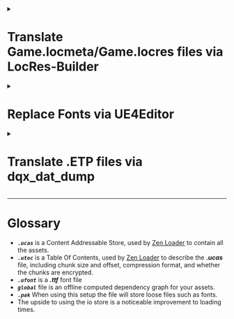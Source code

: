 <details><summary><h1>Translate Game.locmeta/Game.locres files via LocRes-Builder</h1></summary>

## 0.Prerequisites
  - [DRAGON QUEST X OFFLINE (or Demo) from Steam](https://store.steampowered.com/app/1358750/XOFFLINE/)
  - FModel.exe from [4sval's github repo](https://github.com/4sval/FModel)
    - DRAGON QUEST X OFFLINE (or Demo)'s AES Key
    - DRAGON QUEST X OFFLINE (or Demo)'s [Mappings.usmap](https://github.com/OutTheShade/Unreal-Mappings-Archive/blob/main/Dragon%20Quest%20X%20Offline/Demo/Mappings.usmap)
> [!NOTE]
> Check the commit history if it is missing
> 
  - LocRes-Builder-v0.1.2 from  [matyalatte's github repo](https://github.com/matyalatte/LocRes-Builder)
  - UnrealPak.exe (4.27.2 used in this tutorial) from [Epic Games' Unreal Engine](https://www.unrealengine.com/en-US/download)

## 1.FModel.exe
  - Download from [4sval's github repo](https://github.com/4sval/FModel), and extract all files.
  - At the `Directory Selector` window:
    - select `ADD UNDETECTED GAME`
    - Name it anything, e.g. DRAGON QUEST X OFFLINE
    - Choose where the game's paks are installed, e.g.:
      - `C:\Program Files (x86)\Steam\steamapps\common\DRAGON QUEST X OFFLINE Demo\Game\Content\Paks`
    - Click the Add Game `+` button, then OK
  - Inside the main window:
    - `Settings` > `General` > `ADVANCED`
      - `Local Mapping File` [x] Enabled
      - `Mapping File Path` Choose where the DRAGON QUEST X OFFLINE Demo `Mappings.usmap` is installed.
    - `Directory` > `AES` > Input the game's `Main Static Key` (AES Key), and click OK

> [!Note]
> The pakchunks that were grayed out can now be opened.

  - Double-click `pakchunk0-WindowsNoEditor.pak` to open archive, from there:
    - Right-click `Game/Content/Localization/Game` and select `Export Folder's Packages Raw Data (.uasset)`

> [!Note]
> Console will log: Successfully exported `Game/Content/Localization/Game`
> 
> Click that highlighted part to open where it was exported for the following step.

## 2.LocRes-Builder-v0.1.2
  - Download from [matyalatte's github repo](https://github.com/matyalatte/LocRes-Builder), and extract all files.
  - Drag and drop `Game.locmeta` onto `convert.bat`
    - A command prompt will open and start saving out to: `./out/Game/*json`, for example:

    ```
    ./out/Game/locmeta.json
    ./out/Game/en.json
    ./out/Game/ja.json
    ./out/Game/ko.json
    ./out/Game/zh-Hans.json
    ./out/Game/zh-Hant.json
    ```

    - Edit the values in the `.json` file for your specified language
  - Drag and drop `locmeta.json` back onto the same `convert.bat` from previous step
    - A command prompt will open and start saving out to:

    ```
    ./out/Game/Game.locmeta
    ./out/Game/en/Game.locres
    ./out/Game/ja/Game.locres
    ./out/Game/ko/Game.locres
    ./out/Game/zh-Hans/Game.locres
    ./out/Game/zh-Hant/Game.locres
    ```

## 3.UnrealPak.exe
  - Make a response file (`responsefile.txt`), edit to include where your new `.locmeta`/`.locres` files were created and where in the `.pak` they need to go, e.g.:
    
    `"<LOCMETA/LOCRES_LOCATION>" "../../../<LOCATION_IN_PAK>"`

> [!IMPORTANT]
> The double-quotes, space, and `../../../` are required for the `.pak` to be created properly.

  ```
  "C:\Downloads\LocRes-Builder-v0.1.2\out\Game\Game.locmeta" "../../../Game/Content/Localization/Game/Game.locmeta"
  "C:\Downloads\LocRes-Builder-v0.1.2\out\Game\en\Game.locres" "../../../Game/Content/Localization/Game/en/Game.locres"
  "C:\Downloads\LocRes-Builder-v0.1.2\out\Game\ja\Game.locres" "../../../Game/Content/Localization/Game/ja/Game.locres"
  "C:\Downloads\LocRes-Builder-v0.1.2\out\Game\ko\Game.locres" "../../../Game/Content/Localization/Game/ko/Game.locres"
  "C:\Downloads\LocRes-Builder-v0.1.2\out\Game\zh-Hans\Game.locres" "../../../Game/Content/Localization/Game/zh-Hans/Game.locres"
  "C:\Downloads\LocRes-Builder-v0.1.2\out\Game\zh-Hant\Game.locres" "../../../Game/Content/Localization/Game/zh-Hant/Game.locres"
  ```

  - Open another command prompt, change to UnrealPak's directory, and input:
    ```
     UnrealPak <PakFilename> -Create=<ResponseFile>
    ```
    For example,
    ```
    UnrealPak "C:\Program Files (x86)\Steam\steamapps\common\DRAGON QUEST X OFFLINE Demo\Game\Content\Paks\pakchunk0-WindowsNoEditor_<YOUR_MOD_NAME>_<YOUR_MOD_VERSION>_P.pak" -Create="C:\Downloads\responsefile.txt"
    ```
> [!IMPORTANT]
> The `_P` is required for the patch `_P.pak` to be work properly.

## 4. Start up the game
  - All of your edited translations from [Step 2](#2.LocRes-Builder-v0.1.2) will now be loaded ingame, as long as you have the corresponding langauge selected.
  - Have fun!

</details>


<details><summary><h1>Replace Fonts via UE4Editor</h1></summary>

## 0.Prerequisites
  - [DRAGON QUEST X OFFLINE (or Demo) from Steam](https://store.steampowered.com/app/1358750/XOFFLINE/)
  - UE4Editor.exe (4.27.2 used in this tutorial) from [Epic Games' Unreal Engine](https://www.unrealengine.com/en-US/download)

## 1.UE4Editor.exe
  - Open UE4Editor.exe and create a new project.
    - Select Template Category `Blank Project` > Select Template `Blank` > Project Settings `Desktop/Console` & `No Starter Content`
      - Select a location for your project to be stored and its name, e.g., Folder `C:\Downloads\UE_4.27\Projects`, Name `Game`
  - Once your project loads, go to the `Content Browser` on the bottom and click the `Show or hide the sources panel` to ensure you are working in the correct folders.
> [!IMPORTANT]
> Make sure to double-check your spelling and capitalization, to save you from having to troubleshoot later.
  - Right-click on the `Content` folder, select `New Folder`, and name it `UI`.
  - Right-click on the `UI` folder, select `New Folder`, and name it `Font`.
    - In the `Content > UI > Font` folder, you can drag and drop your preferred `.ttf` font file into the marked area to begin the font import process.
      - A window will pop-up asking if you would `like to create a new Font asset using the imported Font Face as its default font`; click yes. 
      - 2 files will appear—if you hover over them, they will display `(Font)` & `(Font Face)`—double-click the `(Font)` to set up the fonts you want to show up in game.
      - The `Default Font Family` will be filled in already because of the yes prompt earlier, but you can change it after importing another `(Font Face)` with the dropdown menu next to the font's name, if you prefer.
      - For the `Fallback Font Family`, I would recommend a font for whichever region of the game you are going to be playing on, so that if there is untranslated text, it will fallback to that instead of disappearing from the screen entirely.
      - Click `Add Sub-Font Family` and in the `Cultures:` box you can put the ISO-639 language code (`ja = Japan, ko = Korean, zh-Hans = Simplified Chinese, etc.`) of the region(s) you will be playing. Multiple regions can be joined by using semicolons (`;`, e.g., `ko; zh-Hans; zh-Hant`).
> [!NOTE]
> Later on—once you are playing the game—if the font looks too small, you can increase its size by using the `Scaling Factor:` number, and repackaging everything again, like in the following steps.

  - Exit the `Composite Font` editor window, right-click, and rename your `(Font)` to `IW4D3_Font`.
  - Double-click your `(Font Face)`, and the change its settings:
      - Hinting `None`, Loading Policy `Inline`, Show Advanced > Layout Method `Bounding Box`. Repeat the same step for each imported `(Font Face)`.
      - Exit the `Font Details` window, then `Save All`.
  - Click the `Content` folder to be get taken back to the top folder.
    - Right-click in the content browser area, select `Miscellaneous > Data Asset > PrimaryAssetLabel`, then double-click into it.
      - Chunk ID `30`, Cook Rule `Always Cook`, Label Assets in My Directory [x], save and exit the window.
  - `Edit > Project Settings > Project > Packaging > Packaging`, enter the following settings:
    - Use Pak File [x], Use Io Store [x], Generate Chunks [x]
  - Exit to `Content Browser` window, then right-click your `Content` folder, select `Show in Explorer` to open up the file explorer.
    - Go up 1 level to your `<PROJECT_NAME>` folder, enter `Config`, and make a new text document named `DefaultPakFileRules.ini`.
      - Inside of it, enter the following:

      ```ini
      [bExcludeFromPaks_Engine]
      bExcludeFromPaks=true
      bOverrideChunkManifest=true
      +Files=".../Engine/..."
      +Files="...Game.uproject"
      +Files="...Game/*"
      +Files="...Game/Config/..."
      +Files="...Game/Content/Shader*"
      +Files="...Game/Platforms/..."
      +Files=".../*.upluginmanifest"
      ```
      - With this, the packaged project will be slimmed down to only the imported fonts.

  - Go back to the `Content Browser` window, then click `File > Package Project > Windows (64-bit)`
> [!NOTE]
> If you get the `Unsupported Platform` pop-up, you can ignore it. 
> Click continue, and choose a folder to package your project into, e.g.,
  `"C:\Program Files (x86)\Steam\steamapps\common\DRAGON QUEST X OFFLINE Demo\Game\Content\Paks\pakchunk30-WindowsNoEditor_<YOUR_MOD_NAME>_<YOUR_MOD_VERSION>_P.pak"`
  - Your project will begin packaging, and alert when it's finished.
  - Rename the newly created `pakchunk`**30**`-WindowsNoEditor_<YOUR_MOD_NAME>_<YOUR_MOD_VERSION>_P.(pak/ucas/utoc)` to
  `"C:\Program Files (x86)\Steam\steamapps\common\DRAGON QUEST X OFFLINE Demo\Game\Content\Paks\pakchunk`**0**`-WindowsNoEditor_<YOUR_MOD_NAME>_<YOUR_MOD_VERSION>_P.(pak/ucas/utoc)"`

## 2.Start up the game
  - All of your edited fonts from Step 1 will now be loaded ingame, as long as you have the corresponding langauge selected.
  - Have fun!

</details>

<details><summary><h1>Translate .ETP files via dqx_dat_dump</h1></summary>

## 0.Prerequisites
- [DRAGON QUEST X OFFLINE (or Demo) from Steam](https://store.steampowered.com/app/1358750/XOFFLINE/)
  - [Dragon Quest X Online - Windows (free) Version](https://hiroba.dqx.jp/sc/public/playguide/wintrial_1/)
  - [Dragon Quest X Offline - Nintendo eShop](https://store-jp.nintendo.com/list/software/70010000042357.html)
    - Title ID `0100E2E0152E4000`
- [Python 3.11](https://www.python.org/downloads/release/python-3110/)
- [dqx-translation-project/dqx_dat_dump](https://github.com/dqx-translation-project/dqx_dat_dump)
- FModel.exe from [4sval's github repo](https://github.com/4sval/FModel)
  - DRAGON QUEST X OFFLINE (or Demo)'s AES Key
  - DRAGON QUEST X OFFLINE (or Demo)'s [Mappings.usmap](https://github.com/OutTheShade/Unreal-Mappings-Archive/blob/main/Dragon%20Quest%20X%20Offline/Demo/Mappings.usmap)
> [!NOTE]
> Check the commit history if it is missing
> 

- UnrealPak.exe (4.27.2 used in this tutorial) from [Epic Games' Unreal Engine](https://www.unrealengine.com/en-US/download)

## 1.FModel.exe
  - Download from [4sval's github repo](https://github.com/4sval/FModel), and extract all files.
  - At the `Directory Selector` window:
    - select `ADD UNDETECTED GAME`
    - Name it anything, e.g. DRAGON QUEST X OFFLINE
    - Choose where the game's paks are installed, e.g.:
      - `C:\Program Files (x86)\Steam\steamapps\common\DRAGON QUEST X OFFLINE Demo\Game\Content\Paks`
    - Click the Add Game `+` button, then OK
  - Inside the main window:
    - `Settings` > `General` > `ADVANCED`
      - `Local Mapping File` [x] Enabled
      - `Mapping File Path` Choose where the DRAGON QUEST X OFFLINE Demo `Mappings.usmap` is installed.
    - `Directory` > `AES` > Input the game's `Main Static Key` (AES Key), and click OK

> [!Note]
> The pakchunks that were grayed out can now be opened.

  - Double-click `pakchunk0-WindowsNoEditor.pak` to open archive, from there:
    - Right-click `Game/Content/NonAssets/ETP` (or `ETP_ko`, `ETP_zh_hans`, etc.) and select `Export Folder's Packages Raw Data (.uasset)`

> [!Note]
> Console will log: Successfully exported `Game/Content/NonAssets/ETP` (or `ETP_ko`, `ETP_zh_hans`, etc.)
> 
> Click that highlighted part to open where it was exported for the following step.

## 2.dqx_dat_dump
  - Install Dragon Quest X Online - Windows (free) Version, if not installed already.
  - Open a command prompt and change directories to where dqx_dat_dump was installed, e.g.,<br>`C:\Downloads\dqx-translation-project\dqx_dat_dump\`, and enter the following:

  ```python
  >> python -m venv venv
  >> .\venv\Scripts\activate
  >> (venv) pip install -r requirements.txt
  ```

  - Leave the command prompt open, start and log into Dragon Quest X Online's main menu, then switch back to the command prompt:

  ```python
  >> (venv) cd .\tools\dump_etps\
  >> (venv) python .\dump_etps.py -u
  ```

> [!NOTE]
> Dumps .ETP's from Dragon Quest X Online to 
> `C:\Downloads\dqx-translation-project\dqx_dat_dump\tools\dump_etps\etps`

> [!IMPORTANT]
> If you receive an error:
> Verify that `GAME_DATA_DIR` in `<Working_Directory>\dqx-translation-project\dqx_dat_dump\tools\`globals.py matches the install location you chose for Dragon Quest X Online, e.g.,
> `"C:/Program Files (x86)/SquareEnix/DRAGON QUEST X/Game/Content/Data"`

 - Leave the command prompt open, copy and paste the contents of the `ETP` (or `ETP_ko`, `ETP_zh_hans`, etc.) folder into the `...\dump_etps\etps`—overwriting existing files—then switch back to the command prompt.

  ```python
  >> (venv) cd ..\packing
  >> (venv) python .\unpack_etp.py -a
  ```

> [!NOTE]
> Unpacks .ETP's from `...\dump_etps\etps` to 
> `C:\Downloads\dqx-translation-project\dqx_dat_dump\tools\packing\json\`

  - Leave the command prompt open, edit the `.json` files in `C:\Downloads\dqx-translation-project\dqx_dat_dump\tools\packing\json\en`, save them to `C:\Downloads\dqx-translation-project\dqx_dat_dump\tools\packing\new_json\en`, then switch back to the command prompt:

  ```python
  >> (venv) cd ..\packing
  >> (venv) python .\pack_etp.py -a
  ```

> [!NOTE]
> Packs .json's from `...\new_json\en` to 
> `C:\Downloads\dqx-translation-project\dqx_dat_dump\tools\packing\new_etps\`

  - You may close out that command prompt.

## 3.UnrealPak.exe 
  - Make a response file (`responsefile.txt`), edit to include where your new `.etp` files were created and where in the `.pak` they need to go, e.g.:
  `"<NEW_ETPS_LOCATION>" "../../../<LOCATION_IN_PAK>"` or

  ```
  "C:\Downloads\dqx-translation-project\dqx_dat_dump\tools\packing\new_etps\*" "../../../Game/Content/NonAssets/ETP/"
  ```

> [!IMPORTANT]
> The double-quotes, space, and `../../../` are required for the `.pak` to be created properly.

  - Open another command prompt, go to the directory where `UnrealPak.exe` is installed, e.g., `"C:\Downloads\UE_4.27\Engine\Binaries\Win64\"`, then input the following:

```cmd
UnrealPak.exe "<DRAGON_QUEST_X_OFFLINE_(or_Demo)_Install_Location>\pakchunk0-WindowsNoEditor_{ModName}_{ModVersion}_P.pak" -Create="<responsefile_location>"
```

or

```cmd
UnrealPak.exe "C:\Program Files (x86)\Steam\steamapps\common\DRAGON QUEST X OFFLINE Demo\Game\Content\Paks\pakchunk30-WindowsNoEditor_<YOUR_MOD_NAME>_<YOUR_MOD_VERSION>_P.pak" -Create="C:\Downloads\dqx-translation-project\dqx_dat_dump\tools\packing\responsefile.txt"
```

## 4.Start up the game
  - All of your edited `.etp`'s from Step 1 will now be loaded ingame, as long as you have the corresponding langauge selected.
  - Have fun!

</details>

---

# Glossary
- ***`.ucas`*** is a Content Addressable Store, used by [Zen Loader](https://docs.unrealengine.com/5.2/en-US/zen-loader-in-unreal-engine/) to contain all the assets.
- ***`.utoc`*** is a Table Of Contents, used by [Zen Loader](https://docs.unrealengine.com/5.2/en-US/zen-loader-in-unreal-engine/) to describe the ***.ucas*** file, including chunk size and offset, compression format, and whether the chunks are encrypted.
- ***`.ufont`*** is a ***.ttf*** font file
- ***`global`*** file is an offline computed dependency graph for your assets.
- ***`.pak`*** When using this setup the file will store loose files such as fonts.
- The upside to using the io store is a noticeable improvement to loading times.
